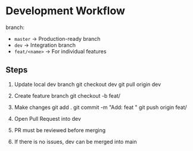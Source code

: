 # Development Workflow

branch:

- `master` → Production-ready branch  
- `dev` → Integration branch  
- `feat/<name>` → For individual features  

## Steps
1. Update local dev branch
git checkout dev
git pull origin dev

2. Create feature branch
git checkout -b feat/<short-name>

3. Make changes
git add .
git commit -m "Add: feat <short-name>"
git push origin feat/<short-name>

4. Open Pull Request into dev
5. PR must be reviewed before merging
6. If there is no issues, dev can be merged into main